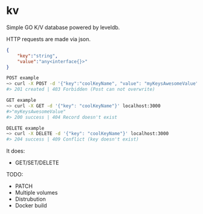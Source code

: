 # kv
Simple GO K/V database powered by leveldb.

HTTP requests are made via json.
```json
{
    "key":"string",
    "value":"any<interface{}>"
}
```

```bash
POST example
~> curl -X POST -d '{"key":"coolKeyName", "value": "myKeysAwesomeValue"}' localhost:3000
#> 201 created | 403 Forbidden (Post can not overwrite)

GET example
~> curl -X GET -d '{"key": "coolKeyName"}' localhost:3000
#>"myKeysAwesomeValue"
#> 200 success | 404 Record doesn't exist

DELETE example
~> curl -X DELETE -d '{"key": "coolKeyName"}' localhost:3000
#> 204 success | 409 Conflict (key doesn't exist)
```

It does:
- GET/SET/DELETE

TODO:
- PATCH
- Multiple volumes
- Distrubution
- Docker build
